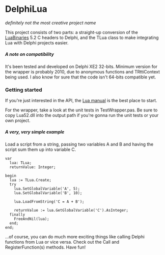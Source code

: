 # DelphiLua
*definitely not the most creative project name*

This project consists of two parts: a straight-up conversion of the [LuaBinaries](http://luabinaries.sourceforge.net/) 5.2 C headers to Delphi, and the TLua class to make integrating Lua with Delphi projects easier.

##### A note on compatibility
It's been tested and developed on Delphi XE2 32-bits. Minimum version for the wrapper is probably 2010, due to anonymous functions and TRttiContext being used. I also know for sure that the code isn't 64-bits compatible yet.


### Getting started
If you're just interested in the API, the [Lua manual](http://www.lua.org/manual/5.2/manual.html#4) is the best place to start.

For the wrapper, take a look at the unit tests in TestWrapper.pas. Be sure to copy Lua52.dll into the output path if you're gonna run the unit tests or your own project.


##### A very, very simple example
Load a script from a string, passing two variables A and B and having the script sum them up into variable C.

```delphi
var
  lua: TLua;
  returnValue: Integer;

begin
  lua := TLua.Create;
  try
    lua.SetGlobalVariable('A', 5);
    lua.SetGlobalVariable('B', 10);

    lua.LoadFromString('C = A + B');

    returnValue := lua.GetGlobalVariable('C').AsInteger;
  finally
    FreeAndNil(lua);
  end;
end;
```

...of course, you can do much more exciting things like calling Delphi functions from Lua or vice versa. Check out the Call and RegisterFunction(s) methods. Have fun!